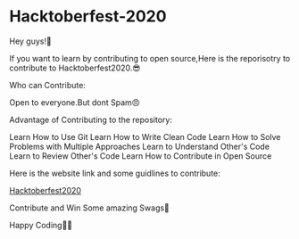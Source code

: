 # Hacktoberfest-2020

Hey guys!👋

If you want to learn by contributing to open source,Here is the reporisotry to contribute to Hacktoberfest2020.😎

Who can Contribute:

Open to everyone.But dont Spam😠

Advantage of Contributing to the repository:

Learn How to Use Git
Learn How to Write Clean Code
Learn How to Solve Problems with Multiple Approaches
Learn to Understand Other's Code
Learn to Review Other's Code
Learn How to Contribute in Open Source

Here is the website link and some guidlines to contribute:

[Hacktoberfest2020](https://hacktoberfest.digitalocean.com/)

Contribute and Win Some amazing Swags🎁

Happy Coding🎉🎊

